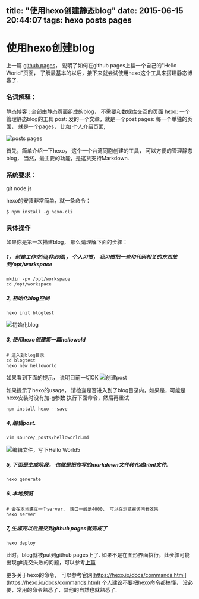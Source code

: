 title: "使用hexo创建静态blog"
date: 2015-06-15 20:44:07
tags: hexo posts pages
---

# 使用hexo创建blog

上一篇 [github pages](http://www.mihenkii.tk/)， 说明了如何在github pages上挂一个自己的"Hello World"页面， 了解最基本的以后，接下来就尝试使用hexo这个工具来搭建静态博客了.

### 名词解释： 
静态博客 : 全部由静态页面组成的blog， 不需要和数据库交互的页面
hexo:  一个管理静态blog的工具
post:  发的一个文章，就是一个post
pages: 每一个单独的页面， 就是一个pages， 比如 个人介绍页面, 

![posts pages](http://7xij29.com1.z0.glb.clouddn.com/blog_hexo_step4.png)

首先，简单介绍一下hexo， 这个一个台湾同胞创建的工具， 可以方便的管理静态blog， 当然，最主要的功能，是这货支持Markdown.

### 系统要求：
git
node.js

hexo的安装非常简单，就一条命令：
```
$ npm install -g hexo-cli
```

### 具体操作
如果你是第一次搭建blog， 那么请理解下面的步骤：

##### 1， 创建工作空间(非必须)， 个人习惯， 我习惯把一些和代码相关的东西放到/opt/workspace
```
mkdir -pv /opt/workspace
cd /opt/workspace
```

##### 2,  初始化blog空间
```
hexo init blogtest

```
![初始化blog](http://7xij29.com1.z0.glb.clouddn.com/blog_hexo_step1.png)

##### 3,  使用hexo创建第一篇hellowold
```
# 进入到blog目录
cd blogtest
hexo new helloworld
```
如果看到下面的提示， 说明目前一切OK
![创建post](http://7xij29.com1.z0.glb.clouddn.com/blog_hexo_step2.png)

如果提示了hexo的usage， 请检查是否进入到了blog目录内，如果是，可能是hexo安装时没有加-g参数
执行下面命令，然后再重试
```
npm install hexo --save
```
##### 4, 编辑post.

``` sh
vim source/_posts/helloworld.md
```
![编辑文件，写下Hello World](http://7xij29.com1.z0.glb.clouddn.com/blog_hexo_step3.png)5

##### 5, 下面是生成阶段， 也就是把你写的markdown文件转化成html文件.
```
hexo generate 
```
##### 6,  本地预览
```
# 会在本地建立一个server， 端口一般是4000， 可以在浏览器访问看效果
hexo server
```

##### 7, 生成完以后提交到github pages就完成了
```
hexo deploy
```

此时，blog就被put到github pages上了.
如果不是在图形界面执行，此步骤可能出现git提交失败的问题，可以参考[上篇](http://www.mihenkii.tk/)

更多关于hexo的命令， 可以参考官网[https://hexo.io/docs/commands.html](https://hexo.io/docs/commands.html)
个人建议不要把hexo命令都搞懂， 没必要，常用的命令熟悉了，其他的自然也就熟悉了.

